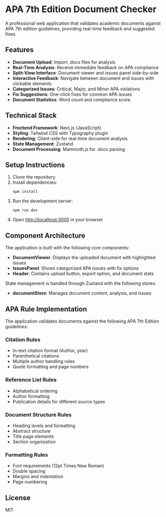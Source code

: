 # APA 7th Edition Document Checker

A professional web application that validates academic documents against APA 7th edition guidelines, providing real-time feedback and suggested fixes.

## Features

- **Document Upload**: Import .docx files for analysis
- **Real-Time Analysis**: Receive immediate feedback on APA compliance
- **Split-View Interface**: Document viewer and issues panel side-by-side
- **Interactive Feedback**: Navigate between document and issues with clickable elements
- **Categorized Issues**: Critical, Major, and Minor APA violations
- **Fix Suggestions**: One-click fixes for common APA issues
- **Document Statistics**: Word count and compliance score

## Technical Stack

- **Frontend Framework**: Next.js (JavaScript)
- **Styling**: Tailwind CSS with Typography plugin
- **Rendering**: Client-side for real-time document analysis
- **State Management**: Zustand
- **Document Processing**: Mammoth.js for .docx parsing

## Setup Instructions

1. Clone the repository
2. Install dependencies:
   ```
   npm install
   ```
3. Run the development server:
   ```
   npm run dev
   ```
4. Open [http://localhost:3000](http://localhost:3000) in your browser

## Component Architecture

The application is built with the following core components:

- **DocumentViewer**: Displays the uploaded document with highlighted issues
- **IssuesPanel**: Shows categorized APA issues with fix options
- **Header**: Contains upload button, export option, and document stats

State management is handled through Zustand with the following stores:
- **documentStore**: Manages document content, analysis, and issues

## APA Rule Implementation

The application validates documents against the following APA 7th Edition guidelines:

### Citation Rules
- In-text citation format (Author, year)
- Parenthetical citations
- Multiple author handling rules
- Quote formatting and page numbers

### Reference List Rules
- Alphabetical ordering
- Author formatting
- Publication details for different source types

### Document Structure Rules
- Heading levels and formatting
- Abstract structure
- Title page elements
- Section organization

### Formatting Rules
- Font requirements (12pt Times New Roman)
- Double spacing
- Margins and indentation
- Page numbering

## License

MIT